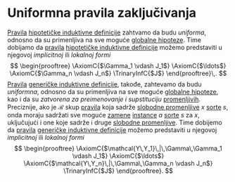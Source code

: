 # Uniformna pravila zaključivanja

[Pravila](pravila-zaključivanja.md) [hipotetičke induktivne definicije](hipotetička-induktivna-definicija.md) zahtvamo da budu *uniforma*, odnosno da su primenljiva na sve moguće [globalne hipoteze](hipotetička-induktivna-definicija.md). Time dobijamo da [pravila](pravila-zaključivanja.md) [hipotetičke induktivne definicije](hipotetička-induktivna-definicija.md) možemo predstaviti u njegovoj *implicitnoj* ili *lokalnoj formi*
$$
\begin{prooftree}
\AxiomC{$\Gamma_1 \vdash J_1$}
\AxiomC{$\ldots$}
\AxiomC{$\Gamma_n \vdash J_n$}
\TrinaryInfC{$J$}
\end{prooftree}\,.
$$
[Pravila](pravila-zaključivanja.md) [generičke induktivne definicije](generička-induktivna-definicija.md), takođe, zahtevamo da budu *uniformna*, odnosno da su primenljiva na sve moguće [globalne hipoteze](hipotetička-induktivna-definicija.md), kao i da su *zatvorena za preimenovanje i supstituciju* [promenljivih](promenljive.md). Preciznije, ako je $\mathcal{R}$ skup [pravila](pravila-zaključivanja.md) koja sadrže [slobodne promenljive](promenljive.md) $x$ [sorte](sorta.md) $s$, onda moraju sadržati sve moguće [zamene](zamene.md) [instance](instance.md) $a$ [sorte](sorta.md) $s$ za $x$, uključujući i one koje sadrže i druge [slobodne promenljive](promenljive.md). Time dobijemo da [pravila](pravila-zaključivanja.md) [generičke induktivne definicije](generička-induktivna-definicija.md) možemo predstaviti u njegovoj *implicitnoj* ili *lokalnoj formi*
$$
\begin{prooftree}
\AxiomC{$\mathcal{Y\,Y_1}\,|\,\Gamma\,\Gamma_1 \vdash J_1$}
\AxiomC{$\ldots$}
\AxiomC{$\mathcal{Y\,Y_n}\,|\,\Gamma\,\Gamma_n \vdash J_n$}
\TrinaryInfC{$J$}
\end{prooftree}.
$$
